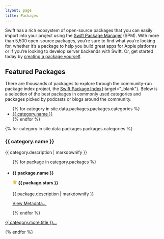 ```yaml
---
layout: page
title: Packages
---
```


Swift has a rich ecosystem of open-source packages that you can easily import into your project using the [Swift Package Manager](/package-manager/) (SPM). With more than 5,500 open-source packages, you’re sure to find what you’re looking for, whether it’s a package to help you build great apps for Apple platforms or if you’re looking to develop server backends with Swift. Or, get started today by [creating a package yourself](https://developer.apple.com/documentation/xcode/creating-a-standalone-swift-package-with-xcode).

## Featured Packages

There are thousands of packages to explore through the community-run package index project, the [Swift Package Index](https://swiftpackageindex.com/){:target="_blank"}. Below is a selection of the best packages in commonly used categories and packages picked by podcasts or blogs around the community.

<ul>
  {% for category in site.data.packages.packages.categories %}
  <li><a href="#{{ category.anchor }}-packages">{{ category.name }}</a></li>
  {% endfor %}
</ul>

{% for category in site.data.packages.packages.categories %}
<h3 id="{{ category.anchor }}-packages">{{ category.name }}</h3>
<p>{{ category.description | markdownify }}</p>
<ul class="package-list-grid">
  {% for package in category.packages %}
  <li>
    <h4>
      <p>{{ package.name }}</p>
      <div class="stars">
        <picture>
          <source srcset="/assets/images/icon-star~dark.svg" media="(prefers-color-scheme: dark)">
          <img src="/assets/images/icon-star.svg" width="15" height="15" alt="">
        </picture> {{ package.stars }}
      </div>
    </h4>
    <section class="description">
      {{ package.description | markdownify }}
    </section>
    <p class="metadata-link">
      <a href="{{ package.url }}" target="_blank">View Metadata&hellip;</a>
    </p>
  </li>
  {% endfor %}
</ul>

<p class="more">
  <a href="{{ category.more.url }}" target="_blank">{{ category.more.title }}&hellip;</a>
</p>
{% endfor %}

